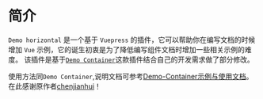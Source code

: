 # 简介

`Demo horizontal` 是一个基于 `Vuepress` 的插件，它可以帮助你在编写文档的时候增加 `Vue` 示例，它的诞生初衷是为了降低编写组件文档时增加一些相关示例的难度。
该插件是基于[`Demo Container`](https://github.com/calebman/vuepress-plugin-demo-container)这款插件结合自己的开发需求做了部分修改。

使用方法同`Demo Container`,说明文档可参考[Demo-Container示例与使用文档](https://docs.chenjianhui.site/vuepress-plugin-demo-container/zh/)。
在此感谢原作者[chenjianhui](https://github.com/calebman/vuepress-plugin-demo-container)！